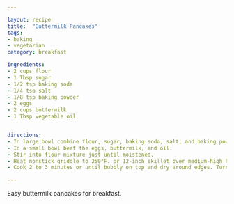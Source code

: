 ```yaml
---

layout: recipe
title:  "Buttermilk Pancakes"
tags: 
- baking
- vegetarian
category: breakfast

ingredients:
- 2 cups flour
- 1 Tbsp sugar
- 1/2 tsp baking soda
- 1/4 tsp salt
- 1/8 tsp baking powder
- 2 eggs
- 2 cups buttermilk
- 1 Tbsp vegetable oil


directions:
- In large bowl combine flour, sugar, baking soda, salt, and baking powder. 
- In a small bowl beat the eggs, buttermilk, and oil. 
- Stir into flour mixture just until moistened.
- Heat nonstick griddle to 250°F. or 12-inch skillet over medium-high heat.
- Cook 2 to 3 minutes or until bubbly on top and dry around edges. Turn; cook other side until light golden brown around edges.

---
```


Easy buttermilk pancakes for breakfast.